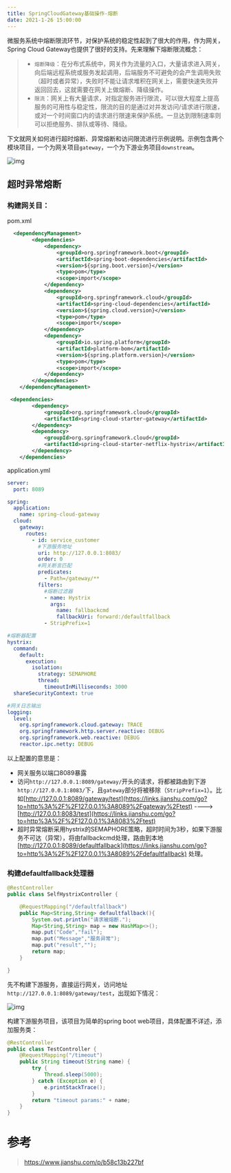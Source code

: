 ```yaml
---
title: SpringCloudGateway基础操作-熔断
date: 2021-1-26 15:00:00
---
```


微服务系统中熔断限流环节，对保护系统的稳定性起到了很大的作用，作为网关，Spring Cloud Gateway也提供了很好的支持。先来理解下熔断限流概念：

> - `熔断降级`：在分布式系统中，网关作为流量的入口，大量请求进入网关，向后端远程系统或服务发起调用，后端服务不可避免的会产生调用失败（超时或者异常），失败时不能让请求堆积在网关上，需要快速失败并返回回去，这就需要在网关上做熔断、降级操作。
> - `限流`：网关上有大量请求，对指定服务进行限流，可以很大程度上提高服务的可用性与稳定性，限流的目的是通过对并发访问/请求进行限速，或对一个时间窗口内的请求进行限速来保护系统。一旦达到限制速率则可以拒绝服务、排队或等待、降级。

下文就网关如何进行超时熔断、异常熔断和访问限流进行示例说明。示例包含两个模块项目，一个为网关项目`gateway`，一个为下游业务项目`downstream`。

![img](https:////upload-images.jianshu.io/upload_images/5056014-42c7c5a4b2b0a8b9.png?imageMogr2/auto-orient/strip|imageView2/2/w/467/format/webp)

## 超时异常熔断

### 构建网关目：

pom.xml

```xml
  <dependencyManagement>
        <dependencies>
            <dependency>
                <groupId>org.springframework.boot</groupId>
                <artifactId>spring-boot-dependencies</artifactId>
                <version>${spring.boot.version}</version>
                <type>pom</type>
                <scope>import</scope>
            </dependency>
            <dependency>
                <groupId>org.springframework.cloud</groupId>
                <artifactId>spring-cloud-dependencies</artifactId>
                <version>${spring.cloud.version}</version>
                <type>pom</type>
                <scope>import</scope>
            </dependency>
            <dependency>
                <groupId>io.spring.platform</groupId>
                <artifactId>platform-bom</artifactId>
                <version>${spring.platform.version}</version>
                <type>pom</type>
                <scope>import</scope>
            </dependency>
        </dependencies>
    </dependencyManagement>

 <dependencies>
        <dependency>
            <groupId>org.springframework.cloud</groupId>
            <artifactId>spring-cloud-starter-gateway</artifactId>
        </dependency>
        <dependency>
            <groupId>org.springframework.cloud</groupId>
            <artifactId>spring-cloud-starter-netflix-hystrix</artifactId>
        </dependency>
    </dependencies>
```

application.yml

```yml
server:
  port: 8089

spring:
  application:
    name: spring-cloud-gateway
  cloud:
    gateway:
      routes:
        - id: service_customer
          #下游服务地址
          uri: http://127.0.0.1:8083/
          order: 0
          #网关断言匹配
          predicates:
            - Path=/gateway/**
          filters:
            #熔断过滤器
            - name: Hystrix
              args:
                name: fallbackcmd
                fallbackUri: forward:/defaultfallback
            - StripPrefix=1

#熔断器配置
hystrix:
  command:
    default:
      execution:
        isolation:
          strategy: SEMAPHORE
          thread:
            timeoutInMilliseconds: 3000
  shareSecurityContext: true

#网关日志输出
logging:
  level:
    org.springframework.cloud.gateway: TRACE
    org.springframework.http.server.reactive: DEBUG
    org.springframework.web.reactive: DEBUG
    reactor.ipc.netty: DEBUG
```

以上配置的意思是：

- 网关服务以端口8089暴露
- 访问`http://127.0.0.1:8089/gateway/`开头的请求，将都被路由到下游`http://127.0.0.1:8083/`下，且`gateway`部分将被移除（`StripPrefix=1`）。比如[http://127.0.0.1:8089/gateway/test](https://links.jianshu.com/go?to=http%3A%2F%2F127.0.0.1%3A8089%2Fgateway%2Ftest) ----> [http://127.0.0.1:8083/test](https://links.jianshu.com/go?to=http%3A%2F%2F127.0.0.1%3A8083%2Ftest)
- 超时异常熔断采用hystrix的SEMAPHORE策略，超时时间为3秒，如果下游服务不可达（异常），将由fallbackcmd处理，路由到本地[http://127.0.0.1:8089/defaultfallback](https://links.jianshu.com/go?to=http%3A%2F%2F127.0.0.1%3A8089%2Fdefaultfallback) 处理。

### 构建defaultfallback处理器

```java
@RestController
public class SelfHystrixController {

    @RequestMapping("/defaultfallback")
    public Map<String,String> defaultfallback(){
        System.out.println("请求被熔断.");
        Map<String,String> map = new HashMap<>();
        map.put("Code","fail");
        map.put("Message","服务异常");
        map.put("result","");
        return map;
    }

}
```

先不构建下游服务，直接运行网关，访问地址`http://127.0.0.1:8089/gateway/test`，出现如下情况：

![img](https:////upload-images.jianshu.io/upload_images/5056014-f2a77eedb84ae8bf.png?imageMogr2/auto-orient/strip|imageView2/2/w/589/format/webp)

构建下游服务项目，该项目为简单的spring boot web项目，具体配置不详述，添加服务类：

```java
@RestController
public class TestController {
    @RequestMapping("/timeout")
    public String timeout(String name) {
        try {
            Thread.sleep(5000);
        } catch (Exception e) {
            e.printStackTrace();
        }
        return "timeout params:" + name;
    }
}
```

# 参考

> https://www.jianshu.com/p/b58c13b227bf